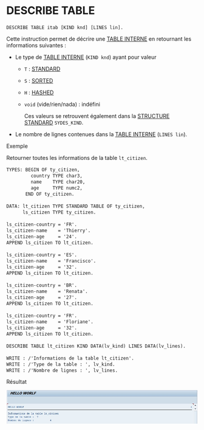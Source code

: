 # DESCRIBE TABLE

```abap
DESCRIBE TABLE itab [KIND knd] [LINES lin].
```

Cette instruction permet de décrire une [TABLE INTERNE](../../07_TABLE_INTERNE/01_TABLES_INTERNES.md) en retournant les informations suivantes :

- Le type de [TABLE INTERNE](../../07_TABLE_INTERNE/01_TABLES_INTERNES.md) (`KIND knd`) ayant pour valeur

  - `T` : [STANDARD](../../07_TABLE_INTERNE/02_TYPE_STANDARD.md)

  - `S` : [SORTED](../../07_TABLE_INTERNE/03_TYPE_SORTED.md)

  - `H` : [HASHED](../../07_TABLE_INTERNE/04_TYPE_HASHED.md)

  - `void` (vide/rien/nada) : indéfini

    Ces valeurs se retrouvent également dans la [STRUCTURE STANDARD](../../07_TABLE_INTERNE/01_TABLES_INTERNES.md) `SYDES_KIND`.

- Le nombre de lignes contenues dans la [TABLE INTERNE](../../07_TABLE_INTERNE/01_TABLES_INTERNES.md) (`LINES lin`).

Exemple

Retourner toutes les informations de la table `lt_citizen`.

```abap
TYPES: BEGIN OF ty_citizen,
         country TYPE char3,
         name    TYPE char20,
         age     TYPE numc2,
       END OF ty_citizen.

DATA: lt_citizen TYPE STANDARD TABLE OF ty_citizen,
      ls_citizen TYPE ty_citizen.

ls_citizen-country = 'FR'.
ls_citizen-name    = 'Thierry'.
ls_citizen-age     = '24'.
APPEND ls_citizen TO lt_citizen.

ls_citizen-country = 'ES'.
ls_citizen-name    = 'Francisco'.
ls_citizen-age     = '32'.
APPEND ls_citizen TO lt_citizen.

ls_citizen-country = 'BR'.
ls_citizen-name    = 'Renata'.
ls_citizen-age     = '27'.
APPEND ls_citizen TO lt_citizen.

ls_citizen-country = 'FR'.
ls_citizen-name    = 'Floriane'.
ls_citizen-age     = '32'.
APPEND ls_citizen TO lt_citizen.

DESCRIBE TABLE lt_citizen KIND DATA(lv_kind) LINES DATA(lv_lines).

WRITE : /'Informations de la table lt_citizen'.
WRITE : /'Type de la table : ', lv_kind.
WRITE : /'Nombre de lignes : ', lv_lines.
```

Résultat

![](../../assets/images/DESCRIBE_ITAB_001.jpg)
